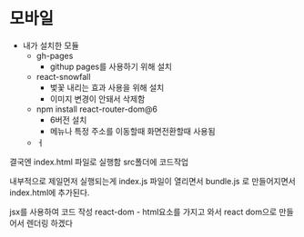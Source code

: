 # 모바일

* 내가 설치한 모듈
  * gh-pages
    * githup pages를 사용하기 위해 설치
  * react-snowfall
    * 벛꽃 내리는 효과 사용을 위해 설치
    * 이미지 변경이 안돼서 삭제함
  * npm install react-router-dom@6
    * 6버전 설치
    * 메뉴나 특정 주소를 이동할때 화면전환할때 사용됨
  * ㅓ

결국엔 index.html 파일로 실행함
src폴더에 코드작업

내부적으로 제일먼저 실행되는게 index.js 파일이 열리면서 
bundle.js 로 만들어지면서 index.html에 추가된다.

jsx를 사용하여 코드 작성
react-dom - html요소를 가지고 와서 react dom으로 만들어서 렌더링 하겠다 
